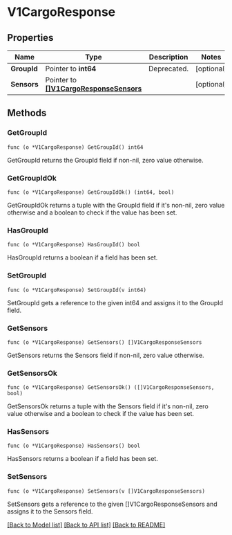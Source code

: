 # V1CargoResponse

## Properties

Name | Type | Description | Notes
------------ | ------------- | ------------- | -------------
**GroupId** | Pointer to **int64** | Deprecated. | [optional] 
**Sensors** | Pointer to [**[]V1CargoResponseSensors**](V1CargoResponse_sensors.md) |  | [optional] 

## Methods

### GetGroupId

`func (o *V1CargoResponse) GetGroupId() int64`

GetGroupId returns the GroupId field if non-nil, zero value otherwise.

### GetGroupIdOk

`func (o *V1CargoResponse) GetGroupIdOk() (int64, bool)`

GetGroupIdOk returns a tuple with the GroupId field if it's non-nil, zero value otherwise
and a boolean to check if the value has been set.

### HasGroupId

`func (o *V1CargoResponse) HasGroupId() bool`

HasGroupId returns a boolean if a field has been set.

### SetGroupId

`func (o *V1CargoResponse) SetGroupId(v int64)`

SetGroupId gets a reference to the given int64 and assigns it to the GroupId field.

### GetSensors

`func (o *V1CargoResponse) GetSensors() []V1CargoResponseSensors`

GetSensors returns the Sensors field if non-nil, zero value otherwise.

### GetSensorsOk

`func (o *V1CargoResponse) GetSensorsOk() ([]V1CargoResponseSensors, bool)`

GetSensorsOk returns a tuple with the Sensors field if it's non-nil, zero value otherwise
and a boolean to check if the value has been set.

### HasSensors

`func (o *V1CargoResponse) HasSensors() bool`

HasSensors returns a boolean if a field has been set.

### SetSensors

`func (o *V1CargoResponse) SetSensors(v []V1CargoResponseSensors)`

SetSensors gets a reference to the given []V1CargoResponseSensors and assigns it to the Sensors field.


[[Back to Model list]](../README.md#documentation-for-models) [[Back to API list]](../README.md#documentation-for-api-endpoints) [[Back to README]](../README.md)


